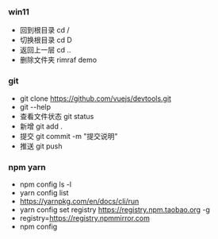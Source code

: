 ### win11

- 回到根目录 cd /
- 切换根目录 cd D
- 返回上一层 cd ..
- 删除文件夹 rimraf demo

### git

- git clone https://github.com/vuejs/devtools.git
- git --help
- 查看文件状态 git status
- 新增 git add .
- 提交 git commit -m "提交说明"
- 推送 git push

### npm yarn

- npm config ls -l
- yarn config list
- https://yarnpkg.com/en/docs/cli/run
- yarn config set registry https://registry.npm.taobao.org -g
- registry=https://registry.npmmirror.com
- npm config
